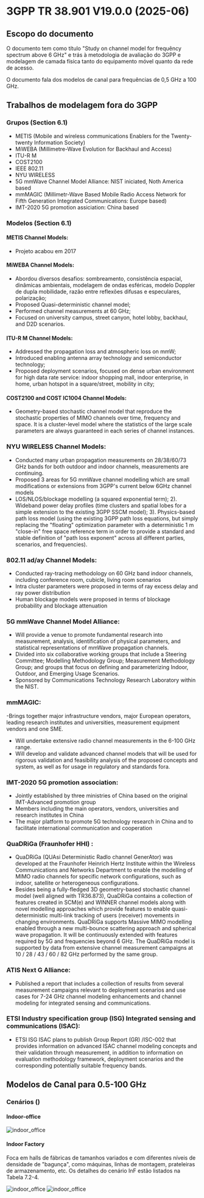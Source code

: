 # 3GPP TR 38.901 V19.0.0 (2025-06)

## Escopo do documento

O documento tem como título "Study on channel 
model for frequêncy spectrum above 6 GHz" e trás à metodologia de avaliação
do 3GPP e modelagem de camada física tanto do equipamento móvel quanto da rede
de acesso.

O documento fala dos modelos de canal para frequências de 0,5 GHz a 100 GHz.

## Trabalhos de modelagem fora do 3GPP

### Grupos (Section 6.1)

- METIS (Mobile and wireless communications Enablers for the Twenty-twenty Information Society)
- MiWEBA (Millimetre-Wave Evolution for Backhaul and Access)
- ITU-R M
- COST2100
- IEEE 802.11
- NYU WIRELESS
- 5G mmWave Channel Model Alliance: NIST iniciated, Noth America based
- mmMAGIC (Millimetr-Wave Based Mobile Radio Access Network for Fifth Generation Integrated Communications: Europe based)
- IMT-2020 5G promotion assiciation: China based

### Modelos (Section 6.1)


#### METIS Channel Models:
 
  - Projeto acabou em 2017

#### MiWEBA Channel Models:

 - Abordou diversos desafios: sombreamento, consistência espacial, dinâmicas ambientais, modelagem de ondas esféricas, modelo Doppler de dupla mobilidade, razão entre reflexões difusas e especulares, polarização;
 - Proposed Quasi-deterministic channel model;
 - Performed channel measurements at 60 GHz;
 - Focused on university campus, street canyon, hotel lobby, backhaul, and D2D scenarios.

#### ITU-R M Channel Models:

- Addressed the propagation loss and atmospheric loss on mmW;
- Introduced enabling antenna array technology and semiconductor technology;
- Proposed deployment scenarios, focused on dense urban environment for high data rate service: indoor shopping 
mall, indoor enterprise, in home, urban hotspot in a square/street, mobility in city;

#### COST2100 and COST IC1004 Channel Models:

- Geometry-based stochastic channel model that reproduce the stochastic properties of MIMO channels over time, 
frequency and space. It is a cluster-level model where the statistics of the large scale parameters are always 
guaranteed in each series of channel instances.

### NYU WIRELESS Channel Models:

- Conducted many urban propagation measurements on 28/38/60/73 GHz bands for both outdoor and indoor 
channels, measurements are continuing.  
- Proposed 3 areas for 5G mmWave channel modelling which are small modifications or extensions from 3GPP's 
current below 6GHz channel models  
- LOS/NLOS/blockage modelling (a squared exponential term); 2). Wideband power delay profiles (time 
clusters and spatial lobes for a simple extension to the existing 3GPP SSCM model); 3). Physics-based path loss 
model (using the existing 3GPP path loss equations, but simply replacing the "floating" optimization parameter 
with a deterministic 1 m "close-in" free space reference term in order to provide a standard and stable definition 
of "path loss exponent" across all different parties, scenarios, and frequencies). 

### 802.11 ad/ay Channel Models:

- Conducted ray-tracing methodology on 60 GHz band indoor channels, including conference room, cubicle, 
living room scenarios 
- Intra cluster parameters were proposed in terms of ray excess delay and ray power distribution 
- Human blockage models were proposed in terms of blockage probability and blockage attenuation 

### 5G mmWave Channel Model Alliance:

- Will provide a venue to promote fundamental research into measurement, analysis, identification of physical 
parameters, and statistical representations of mmWave propagation channels.  
- Divided into six collaborative working groups that include a Steering Committee; Modelling Methodology 
Group; Measurement Methodology Group; and groups that focus on defining and parameterizing Indoor, 
Outdoor, and Emerging Usage Scenarios.  
- Sponsored by Communications Technology Research Laboratory within the NIST.

### mmMAGIC:

-Brings together major infrastructure vendors, major European operators, leading research institutes and 
universities, measurement equipment vendors and one SME.  
- Will undertake extensive radio channel measurements in the 6-100 GHz range. 
- Will develop and validate advanced channel models that will be used for rigorous validation and feasibility 
analysis of the proposed concepts and system, as well as for usage in regulatory and standards fora.

### IMT-2020 5G promotion association:

- Jointly established by three ministries of China based on the original IMT-Advanced promotion group 
- Members including the main operators, vendors, universities and research institutes in China 
- The major platform to promote 5G technology research in China and to facilitate international communication 
and cooperation 

### QuaDRiGa (Fraunhofer HHI) :

- QuaDRiGa (QUAsi Deterministic RadIo channel GenerAtor) was developed at the Fraunhofer Heinrich Hertz 
Institute within the Wireless Communications and Networks Department to enable the modelling of MIMO radio 
channels for specific network configurations, such as indoor, satellite or heterogeneous configurations. 
- Besides being a fully-fledged 3D geometry-based stochastic channel model (well aligned with TR36.873), 
QuaDRiGa contains a collection of features created in SCM(e) and WINNER channel models along with novel 
modelling approaches which provide features to enable quasi-deterministic multi-link tracking of users (receiver) 
movements in changing environments. QuaDRiGa supports Massive MIMO modelling enabled through a new 
multi-bounce scattering approach and spherical wave propagation. It will be continuously extended with features 
required by 5G and frequencies beyond 6 GHz. The QuaDRiGa model is supported by data from extensive 
channel measurement campaigns at 10 / 28 / 43 / 60 / 82 GHz performed by the same group.

### ATIS Next G Alliance:

- Published a report that includes a collection of results from several measurement campaigns relevant to 
deployment scenarios and use cases for 7-24 GHz channel modeling enhancements and channel modeling for 
integrated sensing and communications.

### ETSI Industry specification group (ISG) Integrated sensing and communications (ISAC):

- ETSI ISG ISAC plans to publish Group Report (GR) /ISC-002 that provides information on advanced ISAC 
channel modeling concepts and their validation through measurement, in addition to information on evaluation 
methodology framework, deployment scenarios and the corresponding potentially suitable frequency bands.

## Modelos de Canal para 0.5-100 GHz

### Cenários ()

#### Indoor-office

![indoor_office](./figs/tab7.2.2.jpeg)

#### Indoor Factory

Foca em halls de fábricas de tamanhos variados e com diferentes níveis de densidade
de "bagunça", como máquinas, linhas de montagem, prateleiras de armazenamento, etc.
Os detalhes do cenário InF estão listados na Tabela 7.2-4.

![indoor_office](./figs/tab7.2.4_p1.jpeg)
![indoor_office](./figs/tab7.2.4_p2.jpeg)


